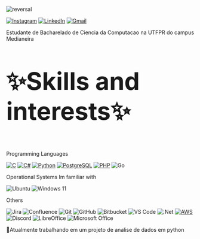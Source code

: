 ![reversal](https://capsule-render.vercel.app/api?type=waving&text=Olá%20&fontSize=50&animation=fadeIn&height=210&fontAlignY=30&desc=Bem-vindo%20ao%20meu%20GitHub&descSize=25&descAlignY=50&color=gradient&customColorList=13)

[![Instagram](https://img.shields.io/badge/Instagram-E4405F?style=for-the-badge&logo=instagram&logoColor=white)](https://www.instagram.com/isah_yass)
[![LinkedIn](https://img.shields.io/badge/LinkedIn-0077B5?style=for-the-badge&logo=linkedin&logoColor=white)](https://www.linkedin.com/in/isabela-osowski/)
[![Gmail](https://img.shields.io/badge/Gmail-D14836?style=for-the-badge&logo=gmail&logoColor=white)](mailto:osowskiisabela@gmail.com)

Estudante de Bacharelado de Ciencia da Computacao na UTFPR do campus Medianeira

<p style="font-size: 65px;">
<strong>✨Skills and interests✨</strong>
<p>

Programming Languages


[![C](https://img.shields.io/badge/C-00599C?style=for-the-badge&logo=c&logoColor=white)](https://en.wikipedia.org/wiki/C_(programming_language))
[![C#](https://img.shields.io/badge/C%23-239120?style=for-the-badge&logo=c-sharp&logoColor=white)](https://docs.microsoft.com/en-us/dotnet/csharp/)
[![Python](https://img.shields.io/badge/Python-3776AB?style=for-the-badge&logo=python&logoColor=white)](https://www.python.org/)
[![PostgreSQL](https://img.shields.io/badge/PostgreSQL-336791?style=for-the-badge&logo=postgresql&logoColor=white)](https://www.postgresql.org/)
[![PHP](https://img.shields.io/badge/PHP-777BB4?style=for-the-badge&logo=php&logoColor=white)](https://www.php.net/)
<img src="https://img.shields.io/badge/Go-00ADD8?style=for-the-badge&logo=go&logoColor=white" alt="Go">

Operational Systems Im familiar with


![Ubuntu](https://img.shields.io/badge/Ubuntu-E95420?style=for-the-badge&logo=ubuntu&logoColor=white)
![Windows 11](https://img.shields.io/badge/Windows%2011-%230079d5.svg?style=for-the-badge&logo=Windows%2011&logoColor=white)

Others


<img src="https://img.shields.io/badge/Jira-0052CC?style=for-the-badge&logo=jira&logoColor=white" alt="Jira"> <img src="https://img.shields.io/badge/Confluence-172B4D?style=for-the-badge&logo=confluence&logoColor=white" alt="Confluence"> <img src="https://img.shields.io/badge/Git-F05032?style=for-the-badge&logo=git&logoColor=white" alt="Git"> <img src="https://img.shields.io/badge/GitHub-181717?style=for-the-badge&logo=github&logoColor=white" alt="GitHub"> <img src="https://img.shields.io/badge/Bitbucket-0052CC?style=for-the-badge&logo=bitbucket&logoColor=white" alt="Bitbucket"> <img src="https://img.shields.io/badge/VS_Code-007ACC?style=for-the-badge&logo=visual-studio-code&logoColor=white" alt="VS Code">
![.Net](https://img.shields.io/badge/.NET-5C2D91?style=for-the-badge&logo=.net&logoColor=white)
[![AWS](https://img.shields.io/badge/AWS-232F3E?style=for-the-badge&logo=amazon-aws&logoColor=white)](https://aws.amazon.com/)
![Discord](https://img.shields.io/badge/Discord-%235865F2.svg?style=for-the-badge&logo=discord&logoColor=white)
![LibreOffice](https://img.shields.io/badge/LibreOffice-%2318A303?style=for-the-badge&logo=LibreOffice&logoColor=white)
![Microsoft Office](https://img.shields.io/badge/Microsoft_Office-D83B01?style=for-the-badge&logo=microsoft-office&logoColor=white)


🔭Atualmente trabalhando em um projeto de analise de dados em python
<!--
**isa-707/isa-707** is a ✨ _special_ ✨ repository because its `README.md` (this file) appears on your GitHub profile.

-- Languages used
<p align = "center">
<a href="https://github.com/anuraghazra/github-readme-stats">
  <img src="https://github-readme-stats.vercel.app/api/top-langs/?username=isa-707&size_weight=0.5&count_weight=1&layout=donut&theme=tokyonight" />
</a>
</p>

Here are some ideas to get you started:

- 🔭 I’m currently working on ...
- 🌱 I’m currently learning ...
- 👯 I’m looking to collaborate on ...
- 🤔 I’m looking for help with ...
- 💬 Ask me about ...
- 📫 How to reach me: ...
- 😄 Pronouns: ...
- ⚡ Fun fact: ...
-->
